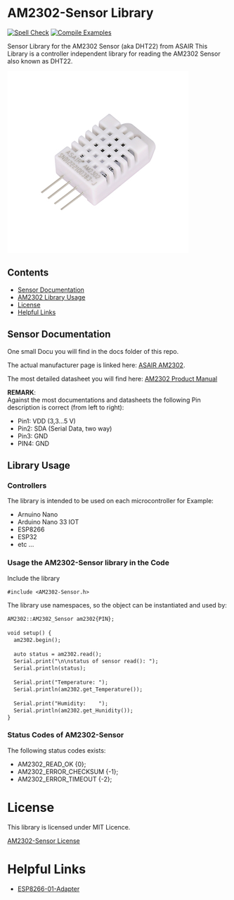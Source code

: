 # AM2302-Sensor Library
[![Spell Check](https://github.com/hasenradball/AM2302-Sensor/actions/workflows/spell_checker.yml/badge.svg)](https://github.com/hasenradball/AM2302-Sensor/actions/workflows/spell_checker.yml)
[![Compile Examples](https://github.com/hasenradball/AM2302-Sensor/actions/workflows/compile_examples.yml/badge.svg)](https://github.com/hasenradball/AM2302-Sensor/actions/workflows/compile_examples.yml)

Sensor Library for the AM2302 Sensor (aka DHT22) from ASAIR
This Library is a controller independent library for reading the AM2302 Sensor also known as DHT22.

![AM2302-Sensor](./docs/AM2302.jpg)


## Contents
* [Sensor Documentation](#sensor-documentation)
* [AM2302 Library Usage](#library-usage)
* [License](#license)
* [Helpful Links](#helpful-links)

## Sensor Documentation
One small Docu you will find in the docs folder of this repo.

The actual manufacturer page is linked here: [ASAIR AM2302](http://www.aosong.com/en/products-22.html).

The most detailed datasheet you will find here: [AM2302 Product Manual](http://akizukidenshi.com/download/ds/aosong/AM2302.pdf)


**REMARK**:<br>
Against the most documentations and datasheets the following Pin description is correct (from left to right):

* Pin1: VDD (3,3...5 V)
* Pin2: SDA (Serial Data, two way)
* Pin3: GND
* PIN4: GND


## Library Usage
### Controllers
The library is intended to be used on each microcontroller for Example:<br>
* Arnuino Nano
* Arduino Nano 33 IOT
* ESP8266
* ESP32
* etc ...

### Usage the AM2302-Sensor library in the Code
Include the library

```
#include <AM2302-Sensor.h>
```

The library use namespaces, so the object can be instantiated and used by:

```
AM2302::AM2302_Sensor am2302{PIN};

void setup() {
  am2302.begin();

  auto status = am2302.read();
  Serial.print("\n\nstatus of sensor read(): ");
  Serial.println(status);

  Serial.print("Temperature: ");
  Serial.println(am2302.get_Temperature());

  Serial.print("Humidity:    ");
  Serial.println(am2302.get_Hunidity());
}

```
### Status Codes of AM2302-Sensor
The following status codes exists:

* AM2302_READ_OK          {0};
* AM2302_ERROR_CHECKSUM   {-1};
* AM2302_ERROR_TIMEOUT    {-2};


# License
This library is licensed under MIT Licence.

[AM2302-Sensor License](https://github.com/hasenradball/AM2302-Sensor/blob/master/LICENSE)


# Helpful Links
* [ESP8266-01-Adapter](https://esp8266-01-adapter.de)